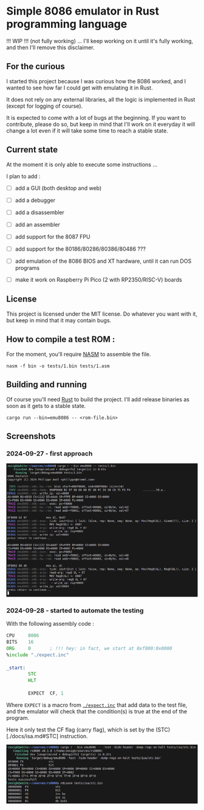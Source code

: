 # Simple 8086 emulator in Rust programming language

!!! WIP !!! (not fully working) ... I'll keep working on it until it's fully working, and then I'll remove this disclaimer.

## For the curious

I started this project because I was curious how the 8086 worked, and I wanted to see how far I could get with
emulating it in Rust.

It does not rely on any external libraries, all the logic is implemented in Rust (except for logging of course).

It is expected to come with a lot of bugs at the beginning. If you want to contribute, please do so, but keep in mind that I'll work on it everyday it will change a lot even if it will take some time to reach a stable state.

## Current state

At the moment it is only able to execute some instructions ... 

I plan to add : 

- [ ] add a GUI (both desktop and web)
- [ ] add a debugger
- [ ] add a disassembler
- [ ] add an assembler

- [ ] add support for the 8087 FPU
- [ ] add support for the 80186/80286/80386/80486 ??? 
- [ ] add emulation of the 8086 BIOS and XT hardware, until it can run DOS programs
- [ ] make it work on Raspberry Pi Pico (2 with RP2350/RISC-V) boards

## License

This project is licensed under the MIT license. Do whatever you want with it, but keep in mind that it may contain bugs.

## How to compile a test ROM :

For the moment, you'll require [NASM](https://www.nasm.us/) to assemble the file.

```
nasm -f bin -o tests/1.bin tests/1.asm
```

## Building and running

Of course you'll need [Rust](https://www.rust-lang.org/tools/install) to build the project. I'll add release binaries as soon as it gets to a stable state.

```
cargo run --bin=emu8086 -- <rom-file.bin>
```

## Screenshots

### 2024-09-27 - first approach

![capture-2024-09-27](./docs/imgs/capture-2024-09-27.png)

### 2024-09-28 - started to automate the testing

With the following assembly code :

```asm
CPU     8086
BITS    16
ORG     0       ; !!! hey: in fact, we start at 0xf000:0x0000
%include "./expect.inc"

_start:
        STC
        HLT

        EXPECT  CF, 1
```

Where `EXPECT` is a macro from [`./expect.inc`](./tests/expect.inc) that add data to the test file, and the emulator will check that the condition(s) is true at the end of the program.

Here it only test the CF flag (carry flag), which is set by the (STC)[./docs/isa.md#STC] instruction.

![capture-2024-09-28](./docs/imgs/capture-2024-09-28.png)
